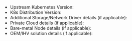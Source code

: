 - Upstream Kubernetes Version:
- K8s Distribution Version:
- Additional Storage/Network Driver details (if applicable):
- Private Cloud details (if applicable):
- Bare-metal Node details (if applicable):
- OEM/IHV solution details (if applicable):

